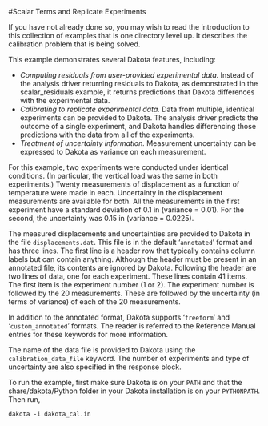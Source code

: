 #Scalar Terms and Replicate Experiments

If you have not already done so, you may wish to read the introduction to this collection of examples that is one directory level up. It describes the calibration problem that is being solved.

This example demonstrates several Dakota features, including:
* *Computing residuals from user-provided experimental data.* Instead of the analysis driver returning residuals to Dakota, as demonstrated in the scalar_residuals example, it returns predictions that Dakota differences with the experimental data.
* *Calibrating to replicate experimental data.* Data from multiple, identical experiments can be provided to Dakota. The analysis driver predicts the outcome of a single experiment, and Dakota handles differencing those predictions with the data from all of the experiments.
* *Treatment of uncertainty information.* Measurement uncertainty can be expressed to Dakota as variance on each measurement.

For this example, two experiments were conducted under identical conditions. (In particular, the vertical load was the same in both experiments.) Twenty measurements of displacement as a function of temperature were made in each. Uncertainty in the displacement measurements are available for both. All the measurements in the first experiment have a standard deviation of 0.1 in (variance = 0.01). For the second, the uncertainty was 0.15 in (variance = 0.0225).

The measured displacements and uncertainties are provided to Dakota in the file `displacements.dat`. This file is in the default ‘`annotated`’ format and has three lines. The first line is a header row that typically contains column labels but can contain anything. Although the header must be present in an annotated file, its contents are ignored by Dakota. Following the header are two lines of data, one for each experiment. These lines contain 41 items. The first item is the experiment number (1 or 2). The experiment number is followed by the 20 measurements. These are followed by the uncertainty (in terms of variance) of each of the 20 measurements.

In addition to the annotated format, Dakota supports ‘`freeform`’ and ‘`custom_annotated`’ formats. The reader is referred to the Reference Manual entries for these keywords for more information.

The name of the data file is provided to Dakota using the `calibration_data_file` keyword. The number of experiments and type of uncertainty are also specified in the response block.

To run the example, first make sure Dakota is on your `PATH` and that the share/dakota/Python folder in your Dakota installation is on your `PYTHONPATH`. Then run,

`dakota -i dakota_cal.in`

